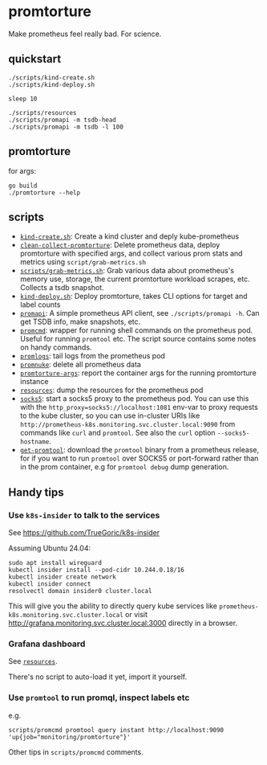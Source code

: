 # promtorture

Make prometheus feel really bad. For science.

## quickstart

```
./scripts/kind-create.sh
./scripts/kind-deploy.sh

sleep 10

./scripts/resources
./scripts/promapi -m tsdb-head
./scripts/promapi -m tsdb -l 100

```

## promtorture

for args:

```
go build
./promtorture --help
```

## scripts

- [`kind-create.sh`](./scripts/kind-create.sh): Create a kind cluster and deply kube-prometheus
- [`clean-collect-promtorture`](./scripts/clean-collect-promtorture): Delete prometheus data, deploy promtorture with specified args, and collect various prom stats and metrics using `script/grab-metrics.sh`
- [`scripts/grab-metrics.sh`](./scripts/grab-metrics.sh): Grab various data about prometheus's memory use, storage, the current promtorture workload scrapes, etc. Collects a tsdb snapshot.
- [`kind-deploy.sh`](./scripts/kind-deploy.sh): Deploy promtorture, takes CLI options for target and label counts
- [`promapi`](./scripts/promapi): A simple prometheus API client, see
  `./scripts/promapi -h`. Can get TSDB info, make snapshots, etc.
- [`promcmd`](./scripts/promcmd): wrapper for running shell commands on the prometheus pod. Useful for running
  `promtool` etc. The script source contains some notes on handy commands.
- [`promlogs`](./scripts/promlogs): tail logs from the prometheus pod
- [`promnuke`](./scripts/promnuke): delete all prometheus data
- [`promtorture-args`](./scripts/promtorture-args): report the container args for the running promtorture instance
- [`resources`](./scripts/resources): dump the resources for the prometheus pod
- [`socks5`](./scripts/socks5): start a socks5 proxy to the prometheus pod. You can use this with
  the `http_proxy=socks5://localhost:1081` env-var to proxy requests to the kube cluster, so you can
  use in-cluster URIs like `http://prometheus-k8s.monitoring.svc.cluster.local:9090` from commands
  like `curl` and `promtool`. See also the `curl` option `--socks5-hostname`.
- [`get-promtool`](./scripts/get-promtool): download the `promtool` binary from a prometheus release,
  for if you want to run `promtool` over SOCKS5 or port-forward rather than in the prom container, e.g
  for `promtool debug` dump generation.

## Handy tips

### Use `k8s-insider` to talk to the services

See https://github.com/TrueGoric/k8s-insider

Assuming Ubuntu 24.04:

```
sudo apt install wireguard
kubectl insider install --pod-cidr 10.244.0.18/16
kubectl insider create network
kubectl insider connect
resolvectl domain insider0 cluster.local
```

This will give you the ability to directly query kube services like `prometheus-k8s.monitoring.svc.cluster.local` or visit http://grafana.monitoring.svc.cluster.local:3000 directly in a browser.

### Grafana dashboard

See [`resources`](./resources/grafana-dashboards/promtorture.json).

There's no script to auto-load it yet, import it yourself.

### Use `promtool` to run promql, inspect labels etc

e.g.

```
scripts/promcmd promtool query instant http://localhost:9090 'up{job="monitoring/promtorture"}'
```

Other tips in `scripts/promcmd` comments.
